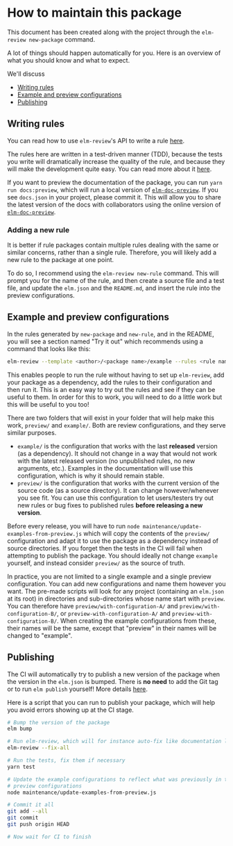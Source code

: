 # How to maintain this package

This document has been created along with the project through the `elm-review new-package` command.

A lot of things should happen automatically for you. Here is an overview of what you should know and what to expect.

We'll discuss
- [Writing rules](#writing-rules)
- [Example and preview configurations](#example-and-preview-configurations)
- [Publishing](#publishing)


## Writing rules

You can read how to use `elm-review`'s API to write a rule [here](https://package.elm-lang.org/packages/jfmengels/elm-review/latest/Review-Rule).

The rules here are written in a test-driven manner (TDD), because the tests you write will dramatically increase the quality of the rule, and because they will make the development quite easy. You can read more about it [here](https://package.elm-lang.org/packages/jfmengels/elm-review/latest/Review-Test).

If you want to preview the documentation of the package, you can run `yarn run docs:preview`, which will run a local version of [`elm-doc-preview`](https://elm-doc-preview.netlify.app/). If you see `docs.json` in your project, please commit it. This will allow you to share the latest version of the docs with collaborators using the online version of [`elm-doc-preview`](https://elm-doc-preview.netlify.app/).

### Adding a new rule

It is better if rule packages contain multiple rules dealing with the same or similar concerns, rather than a single rule. Therefore, you will likely add a new rule to the package at one point.

To do so, I recommend using the `elm-review new-rule` command. This will prompt you for the name of the rule, and then create a source file and a test file, and update the `elm.json` and the `README.md`, and insert the rule into the preview configurations.


## Example and preview configurations

In the rules generated by `new-package` and `new-rule`, and in the README, you will see a section named "Try it out" which recommends using a command that looks like this:

```bash
elm-review --template <author>/<package name>/example --rules <rule name>
```

This enables people to run the rule without having to set up `elm-review`, add your package as a dependency, add the rules to their configuration and then run it. This is an easy way to try out the rules and see if they can be useful to them. In order for this to work, you will need to do a little work but this will be useful to you too!

There are two folders that will exist in your folder that will help make this work, `preview/` and `example/`. Both are review configurations, and they serve similar purposes.
- `example/` is the configuration that works with the last **released** version (as a dependency). It should not change in a way that would not work with the latest released version (no unpublished rules, no new arguments, etc.). Examples in the documentation will use this configuration, which is why it should remain stable.
- `preview/` is the configuration that works with the current version of the source code (as a source directory). It can change however/whenever you see fit. You can use this configuration to let users/testers try out new rules or bug fixes to published rules **before releasing a new version**.

Before every release, you will have to run `node maintenance/update-examples-from-preview.js` which will copy the contents of the `preview/` configuration and adapt it to use the package as a dependency instead of source directories. If you forget then the tests in the CI will fail when attempting to publish the package. You should ideally not change `example` yourself, and instead consider `preview/` as the source of truth.

In practice, you are not limited to a single example and a single preview configuration. You can add new configurations and name them however you want. The pre-made scripts will look for any project (containing an `elm.json` at its root) in directories and sub-directories whose name start with `preview`.
You can therefore have `preview/with-configuration-A/` and `preview/with-configuration-B/`, or `preview-with-configuration-A/` and `preview-with-configuration-B/`. When creating the example configurations from these, their names will be the same, except that "preview" in their names will be changed to "example".


## Publishing

The CI will automatically try to publish a new version of the package when the version in the `elm.json` is bumped. There is **no need** to add the Git tag or to run `elm publish` yourself! More details [here](https://github.com/dillonkearns/elm-publish-action).

Here is a script that you can run to publish your package, which will help you avoid errors showing up at the CI stage.

```bash
# Bump the version of the package
elm bump

# Run elm-review, which will for instance auto-fix like documentation links
elm-review --fix-all

# Run the tests, fix them if necessary
yarn test

# Update the example configurations to reflect what was previously in the
# preview configurations
node maintenance/update-examples-from-preview.js

# Commit it all
git add --all
git commit
git push origin HEAD

# Now wait for CI to finish
```
